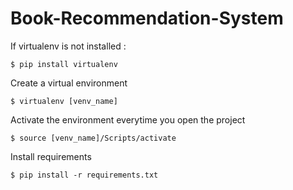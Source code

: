# Book-Recommendation-System

If virtualenv is not installed :

`$ pip install virtualenv`

Create a virtual environment

`$ virtualenv [venv_name]`

Activate the environment everytime you open the project

`$ source [venv_name]/Scripts/activate`

Install requirements

`$ pip install -r requirements.txt`
